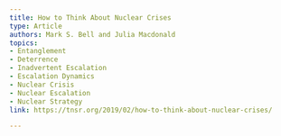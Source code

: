 ```yaml
---
title: How to Think About Nuclear Crises
type: Article
authors: Mark S. Bell and Julia Macdonald
topics:
- Entanglement
- Deterrence
- Inadvertent Escalation
- Escalation Dynamics
- Nuclear Crisis
- Nuclear Escalation
- Nuclear Strategy
link: https://tnsr.org/2019/02/how-to-think-about-nuclear-crises/

---
```

